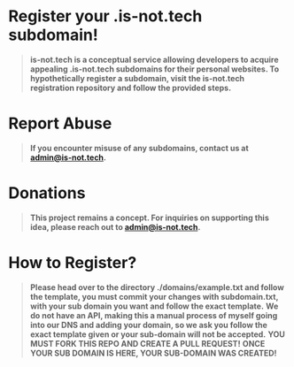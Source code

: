 # Register your .is-not.tech subdomain!
> **is-not.tech is a conceptual service allowing developers to acquire appealing .is-not.tech subdomains for their personal websites. To hypothetically register a subdomain, visit the is-not.tech registration repository and follow the provided steps.**
# Report Abuse
> **If you encounter misuse of any subdomains, contact us at admin@is-not.tech.**
# Donations
> **This project remains a concept. For inquiries on supporting this idea, please reach out to admin@is-not.tech.**

# How to Register?
> **Please head over to the directory ./domains/example.txt and follow the template, you must commit your changes with subdomain.txt, with your sub domain you want and follow the exact template.**
> **We do not have an API, making this a manual process of myself going into our DNS and adding your domain, so we ask you follow the exact template given or your sub-domain will not be accepted.**
> **YOU MUST FORK THIS REPO AND CREATE A PULL REQUEST!**
> **ONCE YOUR SUB DOMAIN IS HERE, YOUR SUB-DOMAIN WAS CREATED!**

